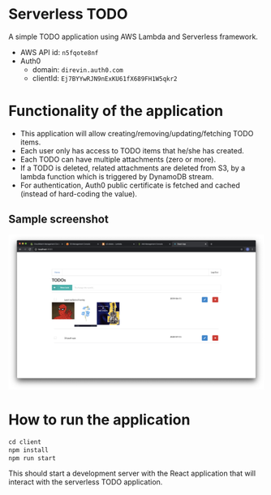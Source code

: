 # Serverless TODO

A simple TODO application using AWS Lambda and Serverless framework.

- AWS API id: `n5fqote8nf`
- Auth0 
  - domain: `direvin.auth0.com`
  - clientId: `Ej7BYYwRJN9nExKU61fX689FH1W5qkr2`

# Functionality of the application

- This application will allow creating/removing/updating/fetching TODO items. 
- Each user only has access to TODO items that he/she has created.
- Each TODO can have multiple attachments (zero or more).
- If a TODO is deleted, related attachments are deleted from S3, by a lambda function which is triggered by DynamoDB stream.
- For authentication, Auth0 public certificate is fetched and cached (instead of hard-coding the value).

## Sample screenshot
![sample](images/sample.png)

# How to run the application

```
cd client
npm install
npm run start
```

This should start a development server with the React application that will interact with the serverless TODO application.
